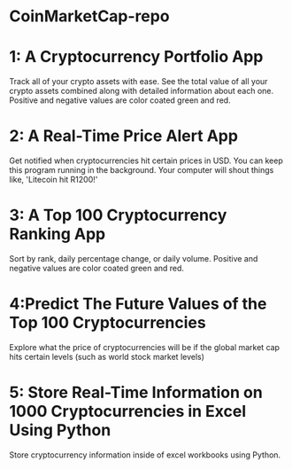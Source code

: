 # CoinMarketCap-repo

# 1: A Cryptocurrency Portfolio App
Track all of your crypto assets with ease. See the total value of all your crypto assets combined along with detailed information about each one. Positive and negative values are color coated green and red.

# 2: A Real-Time Price Alert App
Get notified when cryptocurrencies hit certain prices in USD. You can keep this program running in the background. Your computer will shout things like, 'Litecoin hit R1200!'

# 3: A Top 100 Cryptocurrency Ranking App
Sort by rank, daily percentage change, or daily volume. Positive and negative values are color coated green and red.

# 4:Predict The Future Values of the Top 100 Cryptocurrencies
Explore what the price of cryptocurrencies will be if the global market cap hits certain levels (such as world stock market levels)

# 5: Store Real-Time Information on 1000 Cryptocurrencies in Excel Using Python
Store cryptocurrency information inside of excel workbooks using Python.

